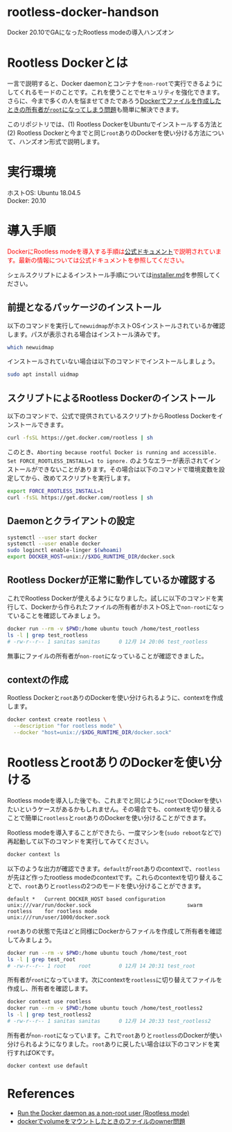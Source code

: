 # rootless-docker-handson
 Docker 20.10でGAになったRootless modeの導入ハンズオン

# Rootless Dockerとは
一言で説明すると、Docker daemonとコンテナを`non-root`で実行できるようにしてくれるモードのことです。これを使うことでセキュリティを強化できます。さらに、今まで多くの人を悩ませてきたであろう[Dockerでファイルを作成したときの所有者が`root`になってしまう問題](https://qiita.com/yohm/items/047b2e68d008ebb0f001)も簡単に解決できます。  
  
このリポジトリでは、(1) Rootless DockerをUbuntuでインストールする方法と(2) Rootless Dockerと今までと同じ`root`ありのDockerを使い分ける方法について、ハンズオン形式で説明します。

# 実行環境
ホストOS: Ubuntu 18.04.5  
Docker: 20.10

# 導入手順
<span style="color: red; ">DockerにRootless modeを導入する手順は[公式ドキュメント](https://docs.docker.com/engine/security/rootless/)で説明されています。最新の情報については公式ドキュメントを参照してください。</span>  
  
シェルスクリプトによるインストール手順については[installer.md](https://github.com/sanitas7/rootless-docker-handson/blob/master/installer.md)を参照してください。

## 前提となるパッケージのインストール
以下のコマンドを実行して`newuidmap`がホストOSインストールされているか確認します。パスが表示される場合はインストール済みです。
```bash
which newuidmap
```
インストールされていない場合は以下のコマンドでインストールしましょう。
```bash
sudo apt install uidmap
```

## スクリプトによるRootless Dockerのインストール
以下のコマンドで、公式で提供されているスクリプトからRootless Dockerをインストールできます。
```bash
curl -fsSL https://get.docker.com/rootless | sh
```
このとき、`Aborting because rootful Docker is running and accessible. Set FORCE_ROOTLESS_INSTALL=1 to ignore.` のようなエラーが表示されてインストールができないことがあります。その場合は以下のコマンドで環境変数を設定してから、改めてスクリプトを実行します。
```bash
export FORCE_ROOTLESS_INSTALL=1
curl -fsSL https://get.docker.com/rootless | sh
```

## Daemonとクライアントの設定
```bash
systemctl --user start docker
systemctl --user enable docker
sudo loginctl enable-linger $(whoami)
export DOCKER_HOST=unix://$XDG_RUNTIME_DIR/docker.sock
```

## Rootless Dockerが正常に動作しているか確認する
これでRootless Dockerが使えるようになりました。試しに以下のコマンドを実行して、Dockerから作られたファイルの所有者がホストOS上で`non-root`になっていることを確認してみましょう。
```bash
docker run --rm -v $PWD:/home ubuntu touch /home/test_rootless
ls -l | grep test_rootless
# -rw-r--r-- 1 sanitas sanitas      0 12月 14 20:06 test_rootless
```
無事にファイルの所有者が`non-root`になっていることが確認できました。

## contextの作成
Rootless Dockerと`root`ありのDockerを使い分けられるように、contextを作成します。
```bash
docker context create rootless \
  --description "for rootless mode" \
  --docker "host=unix://$XDG_RUNTIME_DIR/docker.sock"
```

# RootlessとrootありのDockerを使い分ける
Rootless modeを導入した後でも、これまでと同じように`root`でDockerを使いたいというケースがあるかもしれません。その場合でも、contextを切り替えることで簡単に`rootless`と`root`ありのDockerを使い分けることができます。  
  
Rootless modeを導入することができたら、一度マシンを(`sudo reboot`などで)再起動して以下のコマンドを実行してみてください。
```bash
docker context ls
```
以下のような出力が確認できます。`default`が`root`ありのcontextで、`rootless`が先ほど作ったrootless modeのcontextです。これらのcontextを切り替えることで、`root`ありと`rootless`の2つのモードを使い分けることができます。
```
default *   Current DOCKER_HOST based configuration   unix:///var/run/docker.sock                               swarm
rootless    for rootless mode                         unix:///run/user/1000/docker.sock
```
`root`ありの状態で先ほどと同様にDockerからファイルを作成して所有者を確認してみましょう。
```bash
docker run --rm -v $PWD:/home ubuntu touch /home/test_root
ls -l | grep test_root
# -rw-r--r-- 1 root    root         0 12月 14 20:31 test_root
```
所有者が`root`になっています。次にcontextを`rootless`に切り替えてファイルを作成し、所有者を確認します。

```bash
docker context use rootless
docker run --rm -v $PWD:/home ubuntu touch /home/test_rootless2
ls -l | grep test_rootless2
# -rw-r--r-- 1 sanitas sanitas      0 12月 14 20:33 test_rootless2
```
所有者が`non-root`になっています。これで`root`ありと`rootless`のDockerが使い分けられるようになりました。`root`ありに戻したい場合は以下のコマンドを実行すればOKです。

```bash
docker context use default
```

# References
- [Run the Docker daemon as a non-root user (Rootless mode)](https://docs.docker.com/engine/security/rootless/)
- [dockerでvolumeをマウントしたときのファイルのowner問題](https://qiita.com/yohm/items/047b2e68d008ebb0f001)